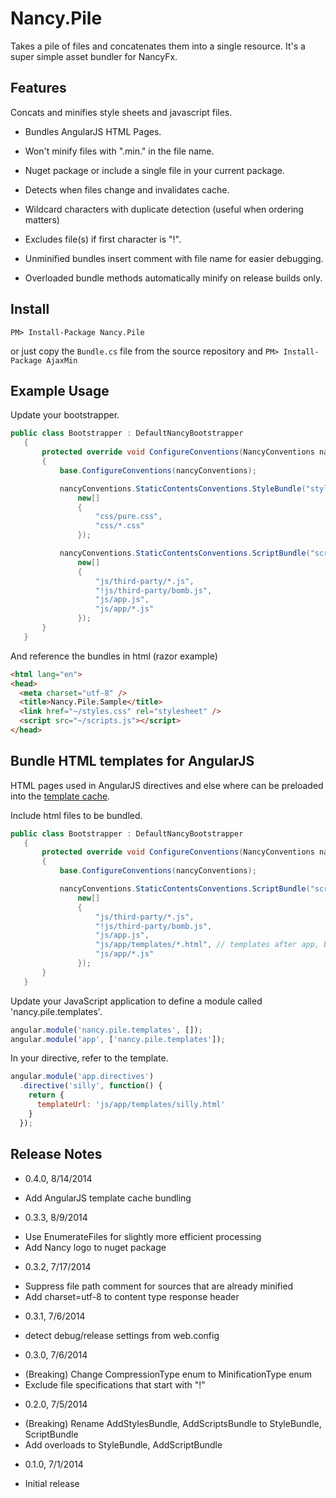 Nancy.Pile
==========

Takes a pile of files and concatenates them into a single resource.  It's a super simple asset bundler for NancyFx.

## Features

Concats and minifies style sheets and javascript files.

- Bundles AngularJS HTML Pages.

- Won't minify files with ".min." in the file name.

- Nuget package or include a single file in your current package.

- Detects when files change and invalidates cache.

- Wildcard characters with duplicate detection (useful when ordering matters)

- Excludes file(s) if first character is "!".

- Unminified bundles insert comment with file name for easier debugging.

- Overloaded bundle methods automatically minify on release builds only.

## Install

```
PM> Install-Package Nancy.Pile
```

or just copy the `Bundle.cs` file from the source repository and `PM> Install-Package AjaxMin`

## Example Usage

Update your bootstrapper.

```C#
public class Bootstrapper : DefaultNancyBootstrapper
   {
       protected override void ConfigureConventions(NancyConventions nancyConventions)
       {
           base.ConfigureConventions(nancyConventions);

           nancyConventions.StaticContentsConventions.StyleBundle("styles.css",
               new[]
               {
                   "css/pure.css",
                   "css/*.css"
               });

           nancyConventions.StaticContentsConventions.ScriptBundle("scripts.js",
               new[]
               {
                   "js/third-party/*.js",
                   "!js/third-party/bomb.js",
                   "js/app.js",
                   "js/app/*.js"
               });
       }
   }
```

And reference the bundles in html (razor example)

```HTML
<html lang="en">
<head>
  <meta charset="utf-8" />
  <title>Nancy.Pile.Sample</title>
  <link href="~/styles.css" rel="stylesheet" />
  <script src="~/scripts.js"></script>
</head>
```

## Bundle HTML templates for AngularJS

HTML pages used in AngularJS directives and else where can be preloaded into the 
[template cache](https://docs.angularjs.org/api/ng/service/$templateCache#!).

Include html files to be bundled.

```C#
public class Bootstrapper : DefaultNancyBootstrapper
   {
       protected override void ConfigureConventions(NancyConventions nancyConventions)
       {
           base.ConfigureConventions(nancyConventions);

           nancyConventions.StaticContentsConventions.ScriptBundle("scripts.js",
               new[]
               {
                   "js/third-party/*.js",
                   "!js/third-party/bomb.js",
                   "js/app.js",
                   "js/app/templates/*.html", // templates after app, before directives
                   "js/app/*.js"
               });
       }
   }
```

Update your JavaScript application to define a module called 'nancy.pile.templates'.

```JavaScript
angular.module('nancy.pile.templates', []);
angular.module('app', ['nancy.pile.templates']);
```

In your directive, refer to the template.

```JavaScript
angular.module('app.directives')
  .directive('silly', function() {
    return {
      templateUrl: 'js/app/templates/silly.html'
    }
  });
```

## Release Notes

- 0.4.0, 8/14/2014
 * Add AngularJS template cache bundling

- 0.3.3, 8/9/2014
 * Use EnumerateFiles for slightly more efficient processing
 * Add Nancy logo to nuget package

- 0.3.2, 7/17/2014
 * Suppress file path comment for sources that are already minified
 * Add charset=utf-8 to content type response header

- 0.3.1, 7/6/2014
 * detect debug/release settings from web.config

- 0.3.0, 7/6/2014
 * (Breaking) Change CompressionType enum to MinificationType enum
 * Exclude file specifications that start with "!"

- 0.2.0, 7/5/2014
 
 * (Breaking) Rename AddStylesBundle, AddScriptsBundle to StyleBundle, ScriptBundle
 * Add overloads to StyleBundle, AddScriptBundle

- 0.1.0, 7/1/2014

 * Initial release